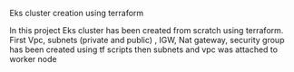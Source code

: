Eks cluster creation using terraform

In this project Eks cluster has been created from scratch using terraform. First Vpc, subnets (private and public) , IGW, Nat gateway, security group has been created using tf scripts then subnets and vpc was attached to worker node 
